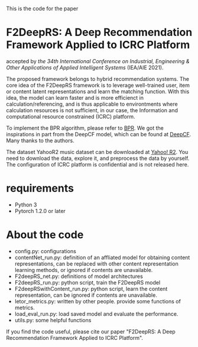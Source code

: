 This is the code for the paper 
# F2DeepRS: A Deep Recommendation Framework Applied to ICRC Platform
accepted by _the 34th International Conference on Industrial, Engineering & Other Applications of Applied Intelligent Systems_ (IEA/AIE 2021).

The proposed framework belongs to hybrid recommendation systems. The core idea of the F2DeepRS framework is to leverage well-trained user, item or content latent representations and learn the matching function. With this idea, the model can learn faster and is more efficienct in calculation/referencing, and is thus applicable to environtments where calculation resources is not sufficient, in our case, the Information and computational resource constrained (ICRC) platform.

To implement the BPR algorithm, please refer to [BPR](https://implicit.readthedocs.io/en/latest/bpr.html). We got the inspirations in part from the DeepCF model, which can be found at  [DeepCF](https://github.com/familyld/DeepCF). Many thanks to the authors. 

The dataset YahooR2 music dataset can be downloaded at [Yahoo! R2](https://webscope.sandbox.yahoo.com/). You need to download the data, explore it, and preprocess the data by yourself. The configuration of ICRC platform is confidential and is not released here.

# requirements
- Python 3
- Pytorch 1.2.0 or later

# About the code
- config.py: configurations
- contentNet_run.py: definition of an affliated model for obtaining content representations, can be replaced with other content representation learning methods, or ignored if contents are unavailable.
- F2deepRS_net.py: definitions of model architectures
- F2deepRS_run.py: python script, train the F2DeepRS model
- F2deepRSwithContent_run.py: python script, learn the content representation, can be ignored if contents are unavailable.
- letor_metrics.py: written by other people.  provide some functions of metrics.
- load_eval_run.py: load saved model and evaluate the performance.
- utils.py: some helpful functions

If you find the code useful, please cite our paper "F2DeepRS: A Deep Recommendation Framework Applied to ICRC Platform".
